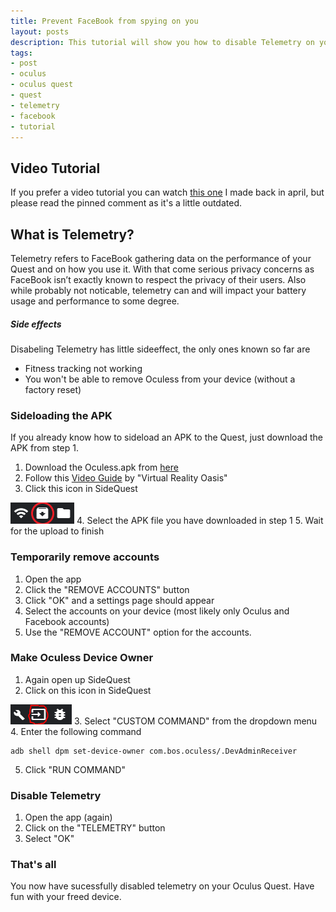 ```yaml
---
title: Prevent FaceBook from spying on you
layout: posts
description: This tutorial will show you how to disable Telemetry on your Oculus Quest (2)
tags:
- post
- oculus
- oculus quest
- quest
- telemetry
- facebook
- tutorial
---
```


## Video Tutorial
If you prefer a video tutorial you can watch [this one](https://www.youtube.com/watch?v=ArXk_hob4RE) I made back in april, but please read the pinned comment as it's a little outdated.

## What is Telemetry?
Telemetry refers to FaceBook gathering data on the performance of your Quest and on how you use it. With that come serious privacy concerns as FaceBook isn’t exactly known to respect the privacy of their users. Also while probably not noticable, telemetry can and will impact your battery usage and performance to some degree.

##### Side effects
Disabeling Telemetry has little sideeffect, the only ones known so far are
- Fitness tracking not working
- You won't be able to remove Oculess from your device (without a factory reset)

### Sideloading the APK
If you already know how to sideload an APK to the Quest, just download the APK from step 1.
1. Download the Oculess.apk from [here](https://github.com/basti564/Oculess/releases)
2. Follow this [Video Guide](https://youtu.be/RoIXxIfRNTw?t=125) by "Virtual Reality Oasis"
3. Click this icon in SideQuest 

![Install APK from folder](/assets/images/posts/install.PNG)
4. Select the APK file you have downloaded in step 1
5. Wait for the upload to finish

### Temporarily remove accounts
1. Open the app
2. Click the "REMOVE ACCOUNTS" button
3. Click "OK" and a settings page should appear
4. Select the accounts on your device (most likely only Oculus and Facebook accounts)
5. Use the "REMOVE ACCOUNT" option for the accounts.

### Make Oculess Device Owner
1. Again open up SideQuest
2. Click on this icon in SideQuest

![Run ADB commands](/assets/images/posts/adb.PNG)
3. Select "CUSTOM COMMAND" from the dropdown menu
4. Enter the following command
```
adb shell dpm set-device-owner com.bos.oculess/.DevAdminReceiver
```
5. Click "RUN COMMAND"

### Disable Telemetry
1. Open the app (again)
2. Click on the "TELEMETRY" button
3. Select "OK"

### That's all
You now have sucessfully disabled telemetry on your Oculus Quest. Have fun with your freed device.

